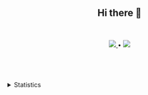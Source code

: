 <header align="center">
<h2 align="center"><b>Hi there 👋</b></h2>
<br>
<p align="center">
<a href="https://github.com/ahmzan">
<img src="https://komarev.com/ghpvc/?username=ahmzan">
</a>
•
<a href="https://t.me/ahmzan">
<img src="https://img.shields.io/badge/Ahmzan-informational?style=flat&logo=telegram">
</a>
</p>
</header>
<br>
<body>
  <details>
    <summary>Statistics</summary>
    <p>
      <a href="https://github.com/ahmzan">
        <img align="left" src="https://github-readme-stats.vercel.app/api?username=ahmzan&show_icons=true&theme=tokyonight&locale=en" />
      </a>
      <a href="https://github.com/ahmzan">
        <img align="center" src="https://github-readme-stats.vercel.app/api/top-langs?username=ahmzan&show_icons=true&theme=tokyonight&locale=en&layout=compact" />
      </a>
    </p>
  </details>
</body>
